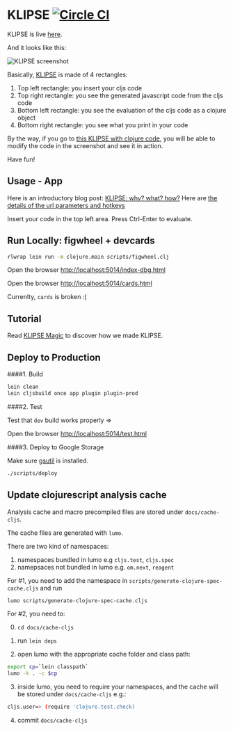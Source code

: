 # KLIPSE [![Circle CI](https://circleci.com/gh/viebel/klipse/tree/master.svg?style=svg)](https://circleci.com/gh/viebel/klipse/tree/master)

KLIPSE is live [here](http://app.klipse.tech).

And it looks like this:


![KLIPSE screenshot](https://cloud.githubusercontent.com/assets/11784820/23673439/fde9c7da-037a-11e7-889e-6c3e7ea6394d.png "KLIPSE screenshot")

Basically, [KLIPSE](http://app.klipse.tech) is made of 4 rectangles:

1. Top left rectangle: you insert your cljs code
2. Top right rectangle: you see the generated javascript code from the cljs code
3. Bottom left rectangle: you see the evaluation of the cljs code as a clojure object
4. Bottom right rectangle: you see what you print in your code

By the way, if you go to [this KLIPSE with clojure code](http://app.klipse.tech/?cljs_in=(ns%20my.args%0A%20%20(%3Arequire%20%5Bclojure.string%20%3Aas%20string%5D))%0A%0A(defn%20hello-world%20%5B%26%20%7B%3Akeys%20%5Blanguage%20upper-case%3F%5D%20%0A%20%20%20%20%20%20%20%20%20%20%20%20%20%20%20%20%20%20%20%20%20%20%3Aor%20%7Blanguage%20%3Aen%0A%20%20%20%20%20%20%20%20%20%20%20%20%20%20%20%20%20%20%20%20%20%20%20%20%20%20%20upper-case%3F%20false%7D%7D%5D%0A%0A%20%20(let%20%5Bgreeting%20(case%20language%0A%20%20%20%20%20%20%20%20%20%20%20%20%20%20%20%20%20%20%20%3Afr%20%22bonjour%20monde%22%0A%20%20%20%20%20%20%20%20%20%20%20%20%20%20%20%20%20%20%20%3Aen%20%22hello%20world%22)%5D%0A%20%20%20%20(if%20upper-case%3F%0A%20%20%20%20%20%20(string%2Fupper-case%20greeting)%0A%20%20%20%20%20%20greeting)))%0A%0A%0A%5B%0A%20%20(hello-world)%0A%20%20(hello-world%20%3Alanguage%20%3Afr)%0A%20%20(hello-world%20%3Aupper-case%3F%20true)%0A%20%20%5D%0A), you will be able to modify the code in the screenshot and see it in action.

Have fun!

## Usage - App

Here is an introductory blog post: [KLIPSE: why? what? how?](http://raphaelboukara.github.io/clojure/2016/03/17/klipse.html)
Here are [the details of the url parameters and hotkeys](http://blog.klipse.tech/clojure/2016/03/27/klipse-manual.html)

Insert your code in the top left area.
Press Ctrl-Enter to evaluate.


## Run Locally: figwheel + devcards

```bash
rlwrap lein run -m clojure.main scripts/figwheel.clj
```

 Open the browser [http://localhost:5014/index-dbg.html](http://localhost:5014/index-dbg.html)

 Open the browser [http://localhost:5014/cards.html](http://localhost:5014/cards.html)

Currenlty, `cards` is broken :(
 
 
## Tutorial

Read [KLIPSE Magic](https://github.com/viebel/klipse/blob/master/tutorial.md) to discover how we made KLIPSE.

## Deploy to Production

####1. Build

```bash
lein clean
lein cljsbuild once app plugin plugin-prod
```
####2. Test

Test that `dev` build works properly => 

Open the browser [http://localhost:5014/test.html](http://localhost:5014/test.html)
 

####3. Deploy to Google Storage

Make sure [gsutil](https://cloud.google.com/storage/docs/gsutil_install) is installed.

```bash
./scripts/deploy
```

## Update clojurescript analysis cache

Analysis cache and macro precompiled files are stored under `docs/cache-cljs`.

The cache files are generated with `lumo`.

There are two kind of namespaces:

1. namespaces bundled in lumo e.g `cljs.test`, `cljs.spec`
2. namepsaces not bundled in lumo e.g. `om.next`, `reagent`

For #1, you need to add the namespace in `scripts/generate-clojure-spec-cache.cljs` and run

```bash
lumo scripts/generate-clojure-spec-cache.cljs

```

For #2, you need to:

0. `cd docs/cache-cljs`

1. run `lein deps`

2. open lumo with the appropriate cache folder and class path:

```bash
export cp=`lein classpath`
lumo -k . -c $cp
```

3. inside lumo, you need to require your namespaces, and the cache will be stored under `docs/cache-cljs` e.g.:

```bash
cljs.user=> (require 'clojure.test.check)
```

4. commit `docs/cache-cljs`
